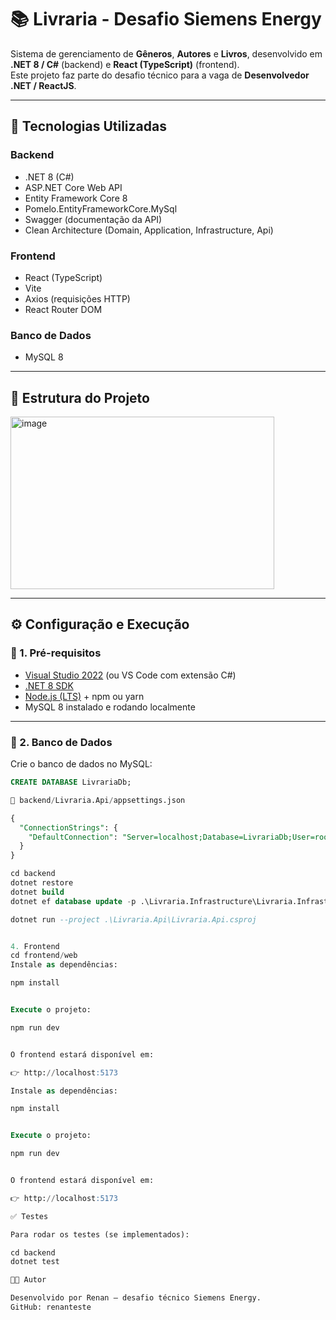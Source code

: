 ﻿# 📚 Livraria - Desafio Siemens Energy

Sistema de gerenciamento de **Gêneros**, **Autores** e **Livros**, desenvolvido em **.NET 8 / C#** (backend) e **React (TypeScript)** (frontend).  
Este projeto faz parte do desafio técnico para a vaga de **Desenvolvedor .NET / ReactJS**.

---

## 🚀 Tecnologias Utilizadas

### Backend
- .NET 8 (C#)
- ASP.NET Core Web API
- Entity Framework Core 8
- Pomelo.EntityFrameworkCore.MySql
- Swagger (documentação da API)
- Clean Architecture (Domain, Application, Infrastructure, Api)

### Frontend
- React (TypeScript)
- Vite
- Axios (requisições HTTP)
- React Router DOM

### Banco de Dados
- MySQL 8

---

## 📂 Estrutura do Projeto
<img width="422" height="276" alt="image" src="https://github.com/user-attachments/assets/0bec51dd-8c57-4511-ae84-a8e7ddc744de" />


---

## ⚙️ Configuração e Execução

### 🔹 1. Pré-requisitos
- [Visual Studio 2022](https://visualstudio.microsoft.com/) (ou VS Code com extensão C#)
- [.NET 8 SDK](https://dotnet.microsoft.com/en-us/download/dotnet/8.0)
- [Node.js (LTS)](https://nodejs.org/) + npm ou yarn
- MySQL 8 instalado e rodando localmente

---

### 🔹 2. Banco de Dados
Crie o banco de dados no MySQL:

```sql
CREATE DATABASE LivrariaDb;

📄 backend/Livraria.Api/appsettings.json

{
  "ConnectionStrings": {
    "DefaultConnection": "Server=localhost;Database=LivrariaDb;User=root;Password=@Foursys2022;"
  }
}

cd backend
dotnet restore
dotnet build
dotnet ef database update -p .\Livraria.Infrastructure\Livraria.Infrastructure.csproj -s .\Livraria.Api\Livraria.Api.csproj

dotnet run --project .\Livraria.Api\Livraria.Api.csproj


4. Frontend
cd frontend/web
Instale as dependências:

npm install


Execute o projeto:

npm run dev


O frontend estará disponível em:

👉 http://localhost:5173

Instale as dependências:

npm install


Execute o projeto:

npm run dev


O frontend estará disponível em:

👉 http://localhost:5173

✅ Testes

Para rodar os testes (se implementados):

cd backend
dotnet test

👨‍💻 Autor

Desenvolvido por Renan – desafio técnico Siemens Energy.
GitHub: renanteste
